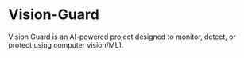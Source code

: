 # Vision-Guard
Vision Guard is an AI-powered project designed to monitor, detect, or protect using computer vision/ML].
